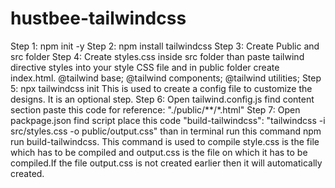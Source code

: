 # hustbee-tailwindcss
Step 1: npm init -y
Step 2: npm install tailwindcss
Step 3: Create Public and src folder
Step 4: Create styles.css inside src folder than paste tailwind directive styles into your style CSS file and in public folder create index.html.
    @tailwind base;
    @tailwind components;
    @tailwind utilities;
Step 5: npx tailwindcss init
    This is used to create a config file to customize the designs. It is an optional step.
Step 6: Open tailwind.config.js find content section paste this code for reference: "./public/**/*.html"
Step 7: Open packpage.json find script place this code "build-tailwindcss": "tailwindcss -i src/styles.css -o public/output.css" than in terminal run this command npm   run build-tailwindcss.
    This command is used to compile style.css is the file which has to be compiled and output.css is the file on which it has to be compiled.If the file output.css is not created earlier then it will automatically created.
